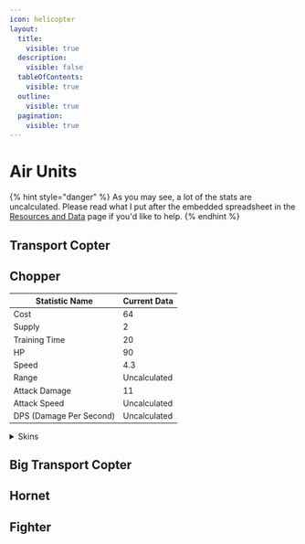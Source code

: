 ```yaml
---
icon: helicopter
layout:
  title:
    visible: true
  description:
    visible: false
  tableOfContents:
    visible: true
  outline:
    visible: true
  pagination:
    visible: true
---
```


# Air Units

{% hint style="danger" %}
As you may see, a lot of the stats are uncalculated. Please read what I put after the embedded spreadsheet in the [Resources and Data](../resources-and-data.md) page if you'd like to help.
{% endhint %}

## Transport Copter



## Chopper

| Statistic Name          | Current Data |
| ----------------------- | ------------ |
| Cost                    | 64           |
| Supply                  | 2            |
| Training Time           | 20           |
| HP                      | 90           |
| Speed                   | 4.3          |
| Range                   | Uncalculated |
| Attack Damage           | 11           |
| Attack Speed            | Uncalculated |
| DPS (Damage Per Second) | Uncalculated |

<details>

<summary>Skins</summary>

![](../.gitbook/assets/Regular-Chopper.png)Base Chopper Skin![](../.gitbook/assets/Top-Hat-Chopper.png)Tophat Chopper Skin

</details>

## Big Transport Copter



## Hornet



## Fighter
